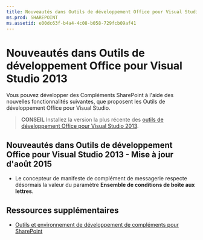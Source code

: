 ```yaml
---
title: Nouveautés dans Outils de développement Office pour Visual Studio 2013
ms.prod: SHAREPOINT
ms.assetid: e00dc63f-b4a4-4c08-b058-729fcb09af41
---
```



# Nouveautés dans Outils de développement Office pour Visual Studio 2013
Vous pouvez développer des Compléments SharePoint à l'aide des nouvelles fonctionnalités suivantes, que proposent les Outils de développement Office pour Visual Studio. 
> **CONSEIL**
> Installez la version la plus récente des  [outils de développement Office pour Visual Studio 2013](http://aka.ms/OfficeDevToolsForVS2013). 
  
    
    


## Nouveautés dans Outils de développement Office pour Visual Studio 2013 - Mise à jour d'août 2015
<a name="New4-2015"> </a>


- Le concepteur de manifeste de complément de messagerie respecte désormais la valeur du paramètre **Ensemble de conditions de boîte aux lettres**.
    
  

## Ressources supplémentaires
<a name="SP15NewVSTools_addlresources"> </a>


-  [Outils et environnement de développement de compléments pour SharePoint](tools-and-environments-for-developing-sharepoint-add-ins.md)
    
  

